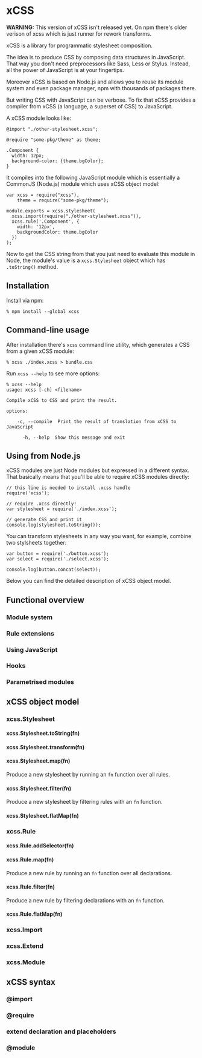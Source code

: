 # xCSS

**WARNING:** This version of xCSS isn't released yet. On npm there's older
verison of xcss which is just runner for rework transforms.

xCSS is a library for programmatic stylesheet composition.

The idea is to produce CSS by composing data structures in JavaScript. That way
you don't need preprocessors like Sass, Less or Stylus. Instead, all the power
of JavaScript is at your fingertips.

Moreover xCSS is based on Node.js and allows you to reuse its module system and
even package manager, npm with thousands of packages there.

But writing CSS with JavaScript can be verbose. To fix that xCSS provides a
compiler from xCSS (a language, a superset of CSS) to JavaScript.

A xCSS module looks like:

    @import "./other-stylesheet.xcss";

    @require "some-pkg/theme" as theme;

    .Component {
      width: 12px;
      background-color: {theme.bgColor};
    }

It compiles into the following JavaScript module which is essentially a CommonJS
(Node.js) module which uses xCSS object model:

    var xcss = require("xcss"),
        theme = require("some-pkg/theme");

    module.exports = xcss.stylesheet(
      xcss.import(require("./other-stylesheet.xcss")),
      xcss.rule('.Component', {
        width: '12px',
        backgroundColor: theme.bgColor
      })
    );

Now to get the CSS string from that you just need to evaluate this module in
Node, the module's value is a `xcss.Stylesheet` object which has `.toString()`
method.

## Installation

Install via npm:

    % npm install --global xcss

## Command-line usage

After installation there's `xcss` command line utility, which generates a CSS
from a given xCSS module:

    % xcss ./index.xcss > bundle.css

Run `xcss --help` to see more options:

    % xcss --help
    usage: xcss [-ch] <filename>

    Compile xCSS to CSS and print the result.

    options:

        -c, --compile  Print the result of translation from xCSS to JavaScript

          -h, --help  Show this message and exit

## Using from Node.js

xCSS modules are just Node modules but expressed in a different syntax. That
basically means that you'll be able to require xCSS modules directly:


    // this line is needed to install .xcss handle
    require('xcss');

    // require .xcss directly!
    var stylesheet = require('./index.xcss');

    // generate CSS and print it
    console.log(stylesheet.toString());

You can transform stylesheets in any way you want, for example, combine two
stylsheets together:

    var button = require('./button.xcss');
    var select = require('./select.xcss');

    console.log(button.concat(select));

Below you can find the detailed description of xCSS object model.

## Functional overview

### Module system

### Rule extensions

### Using JavaScript

### Hooks

### Parametrised modules

## xCSS object model

### xcss.Stylesheet

#### xcss.Stylesheet.toString(fn)
#### xcss.Stylesheet.transform(fn)


#### xcss.Stylesheet.map(fn)

Produce a new stylesheet by running an `fn` function over all rules.

#### xcss.Stylesheet.filter(fn)

Produce a new stylesheet by filtering rules with an `fn` function.

#### xcss.Stylesheet.flatMap(fn)

### xcss.Rule

#### xcss.Rule.addSelector(fn)

#### xcss.Rule.map(fn)

Produce a new rule by running an `fn` function over all declarations.

#### xcss.Rule.filter(fn)

Produce a new rule by filtering declarations with an `fn` function.

#### xcss.Rule.flatMap(fn)

### xcss.Import

### xcss.Extend

### xcss.Module

## xCSS syntax

### @import

### @require

### extend declaration and placeholders

### @module
